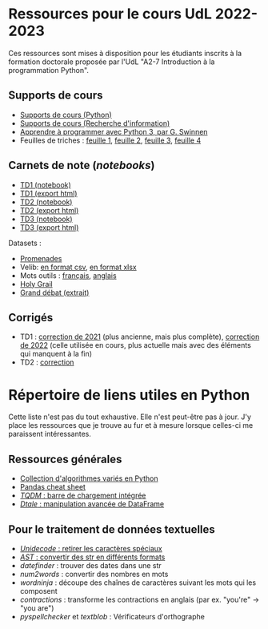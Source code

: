 # Ressources pour le cours UdL 2022-2023

Ces ressources sont mises à disposition pour les étudiants inscrits à la formation doctorale proposée par l'UdL "A2-7 Introduction à la programmation Python".

## Supports de cours

- [Supports de cours (Python)](https://velcin.github.io/files/python/Support_Python.pdf)
- [Supports de cours (Recherche d'information)](https://velcin.github.io/files/python/Recherche_dinformation.pdf)
- [Apprendre à programmer avec Python 3, par G. Swinnen](https://inforef.be/swi/download/apprendre_python3_5.pdf)
- Feuilles de triches : [feuille 1](https://velcin.github.io/files/python/python-cheatsheet1.png), [feuille 2](https://velcin.github.io/files/python/python-cheatsheet2.png), [feuille 3](https://velcin.github.io/files/python/python-cheatsheet3.png), [feuille 4](https://velcin.github.io/files/python/python-cheatsheet4.png)

## Carnets de note (*notebooks*)

- [TD1 (notebook)](https://velcin.github.io/files/python/TD1_UdL-TBC.ipynb)
- [TD1 (export html)](https://velcin.github.io/files/python/TD1_UdL-TBC.html)
- [TD2 (notebook)](https://velcin.github.io/files/python/TD2_UdL-TBC.ipynb)
- [TD2 (export html)](https://velcin.github.io/files/python/TD2_UdL-TBC.html)
- [TD3 (notebook)](https://velcin.github.io/files/python/TD3_UdL.ipynb)
- [TD3 (export html)](https://velcin.github.io/files/python/TD3_UdL.html)

Datasets :

- [Promenades](https://velcin.github.io/files/python/datasets/evg_esp_veg.envpdiprboucle.json)
- Velib: [en format csv](https://velcin.github.io/files/python/datasets/velib.zip), [en format xlsx](https://velcin.github.io/files/python/datasets/velib.xlsx)
- Mots outils : [français](https://velcin.github.io/files/python/datasets/Stop-words-french.txt), [anglais](https://velcin.github.io/files/python/datasets/Stop-words-english.txt)
- [Holy Grail](https://velcin.github.io/files/python/datasets/holygrail.txt)
- [Grand débat (extrait)](https://velcin.github.io/files/python/datasets/gd_qui.csv)

## Corrigés

- TD1 : [correction de 2021](https://velcin.github.io/files/python/TD1_UdL-correction-2021.ipynb) (plus ancienne, mais plus complète), [correction de 2022](https://velcin.github.io/files/python/TD1_UdL-correction-partielle-151222.ipynb) (celle utilisée en cours, plus actuelle mais avec des éléments qui manquent à la fin)
- TD2 : [correction](https://velcin.github.io/files/python/TD2_UdL-correction.ipynb) 

# Répertoire de liens utiles en Python

Cette liste n'est pas du tout exhaustive. Elle n'est peut-être pas à jour. J'y place les ressources que je trouve au fur et à mesure lorsque celles-ci me paraissent intéressantes.

## Ressources générales

- [Collection d'algorithmes variés en Python ](https://github.com/TheAlgorithms/Python)
- [Pandas cheat sheet](https://velcin.github.io/files/Pandas_Cheat_Sheet.pdf)
- [*TQDM* : barre de chargement intégrée](https://tqdm.github.io)
- [*Dtale* : manipulation avancée de DataFrame](https://t.co/qhb9fiKY9p)

## Pour le traitement de données textuelles

- [*Unidecode* : retirer les caractères spéciaux](https://t.co/mnf8CUc12a)
- [*AST* : convertir des str en différents formats](https://t.co/JJRyc6yyzM)
- *datefinder* : trouver des dates dans une str
- *num2words* : convertir des nombres en mots
- *wordninja* : découpe des chaînes de caractères suivant les mots qui les composent
- *contractions* : transforme les contractions en anglais (par ex. "you're" -> "you are")
- *pyspellchecker* et *textblob* : Vérificateurs d'orthographe
	